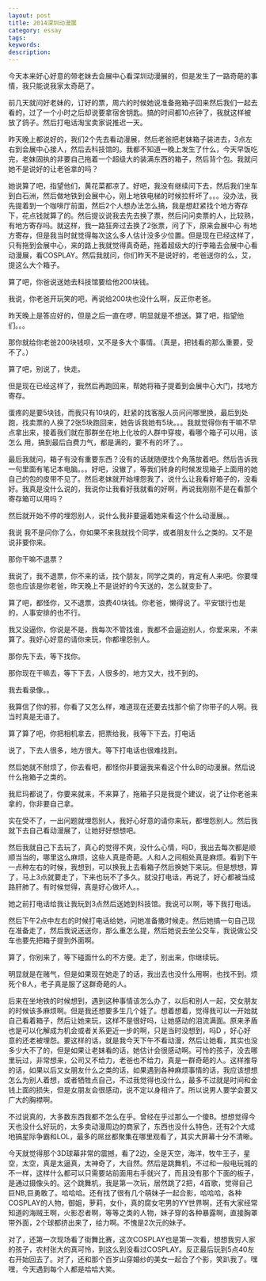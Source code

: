 ```yaml
---
layout: post
title: 2014深圳动漫展
category: essay
tags: 
keywords: 
description: 
---
```


今天本来好心好意的带老妹去会展中心看深圳动漫展的，但是发生了一路奇葩的事情，我只能说我家太奇葩了。

前几天就问好老妹的，订好的票，周六的时候她说准备拖箱子回来然后我们一起去看的，过了一个小时之后却说要拿宿舍钥匙。搞的时间都10点钟了，我就这样被放了鸽子。然后打电话淘宝卖家说推迟一天。

昨天晚上都说好的，我们2个先去看动漫展，然后老爸把老妹箱子装进去，3点左右到会展中心接人，然后去科技馆的。我都不知道一晚上发生了什么，今天早饭吃完，老妹固执的非要自己拖着一个超级大的装满东西的箱子，然后背个包。我就问她不是说好的让老爸拿的吗？

她说算了吧，指望他们，黄花菜都凉了。好吧，我没有继续问下去，然后我们坐车到白石洲，然后做地铁到会展中心，刚上地铁电梯的时候拉杆坏了。。。没办法，我先提着到一个咖啡厅前面，然后2个人想办法怎么搞，我是想赶紧找个地方寄存下，花点钱就算了的。然后提议说我去先去换了票，然后问问卖票的人，比较熟，有地方寄存吗。就这样，我一路狂奔过去换了2张票，问了下，原来会展中心 有地方寄存，但是我当时就觉得每次这么多人估计没多少位置。但是现在已经这样了，只有拖到会展中心，来的路上我就觉得真奇葩，拖着超级大的行李箱去会展中心看动漫展，看COSPLAY。然后我就问，你们昨天不是说好的，老爸送你的么，艾，提这么大个箱子。

算了吧，你爸说送她去科技馆要给他200块钱。

我说，你老爸开玩笑的吧，再说给200块也没什么啊，反正你老爸。

昨天晚上是答应好的，但是之后一直在啰，明显就是不想送。算了吧，指望他们。。。

那你就给你老爸200块钱呗，又不是多大个事情。（真是，把钱看的那么重要，受不了。）

算了吧，别说了，快走。

但是现在已经这样了，我然后再跑回来，帮她将箱子提着到会展中心大门，找地方寄存。

蛋疼的是要5块钱，而我只有10块的，赶紧的找客服人员问问哪里换，最后到处跑，找卖票的人换了2张5块跑回来，她告诉我她有5块。。。我就觉得你有干嘛不早点拿出来，接着我们就在那群坐在地上化妆的人群中穿梭，看哪个箱子可以用，该怎么 用，搞到最后白费力气，都是满的，要不有的坏了。。

最后我就问，箱子有没有重要东西？没有的话就随便找个角落放着吧。然后告诉我一句里面有笔记本电脑。。。好吧，没辙了，等我们转身的时候发现箱子上面用的她自己的包的皮带不见了。然后老妹就开始埋怨我了，说什么让我看好箱子的，没看好。我真是没什么说的，我说你让我看好我就看的好啊，再说我刚刚不是在看那个寄存箱可以用吗？

然后就开始不停的埋怨别人，说什么我非要逼着她来看这个什么动漫展。。

我说 我不是问你了么，你如果不来我就找个同学，或者朋友什么之类的。又不是说非要你来。

那你干嘛不退票？

我说了，我不退票，你不来的话，找个朋友，同学之类的，肯定有人来吧。你要埋怨也应该是你老爸，昨天晚上不是说好的今天送的，怎么就变卦了。

算了吧，都怪你，又不退票，浪费40块钱。你老爸，懒得说了。平安银行也是的，人事安排的也不行。

我又没逼你，你说是不是，我每次不管找谁，我都不会逼迫别人，你爱来来，不来算了。我好心好意的请你来玩，你都埋怨别人。

那你先下去，等下找你。

那你现在干嘛去，等下下去，人很多的，地方又大，找不到的。

我去看录像。。

我算信了你的邪，你看了又怎么样，难道现在还要去找那个偷了你带子的人啊。我当时真是无语了。

算了算了吧，你把相机拿去，把票给我，我等下下去。打电话

说了，下去人很多，地方很大。等下打电话也很难找到。

然后她就不耐烦了，你去看吧，都怪你非要逼我来看这个什么B的动漫展。然后说什么拖箱子之类的。

我尼玛都说了，你要来就来，不来算了，拖箱子只是我提个建议，说了让你老爸来拿的，你非要自己拿。

实在受不了，一出问题就埋怨别人，我好心好意的请你来玩，都埋怨别人。然后我就下去自己看动漫展了，让她好好想想吧。

然后我就自己下去玩了，真心的觉得不爽，没什么心情，吗D，我出去每次都是顺顺当当的，哪里这么麻烦，这些人真是奇葩。人和人之间相处真是麻烦。看到下午一点种左右的时候，我想到，可以换我上去看箱子然后换她下来玩。但是想想，算了，马上3点就要走了，下来也玩不了多久。就没打电话，再说了，好心都被当成路肝肺了。有时候觉得，真是好心做坏人。。

她之前打电话给我让我玩到3点然后送她到科技馆。我说可以啊，等下我打电话。

然后下午2点中左右的时候打电话给她，问她准备撒时候走。然后她搞一句自己现在准备走了，然后我说送送你，那么重怎么提，然后她说去坐公交车，我说做公交车也要先把箱子提到外面啊。

算了，你别来了，等下碰面什么的不方便。走了，别出来，你继续玩。

明显就是在赌气，但是如果现在她走了的话，我出去也没什么用啊，也找不到。烦死个B人，老子真是服了这群奇葩的人。

后来在坐地铁的时候想到，遇到这种事情该怎么办了，以后和别人一起，交女朋友的时候该多麻烦啊。但是我还想要多生几个娃了。想着想着，觉得我可以一开始就自己看着箱子，然后让她来玩，这样不是很好吗，让她感动的泪流满面。原来矛盾也是可以化解成为机会或者关系更近一步的啊，只是当时没想到，吗D ，好心好意的还老被埋怨。要这样的话，就是我今天下午不看动漫，然后让她看，其实也没多少大不了的，但是如果让老妹看的话，她估计会很感动啊。可怜的孩子，没去哪里玩过，非常想来，公司又不给力，老爸也不给力，真是一群奇葩的人。这样推导的话，如果以后又女朋友什么之类的话，如果遇到各种麻烦事情的话，我应该想想怎么为别人着想，或者牺牲点自己，不过我觉得也没什么，最多不过就是时间和金钱上面的损失，但是女朋友会很感动，说不定以身相许了。所以说男人要学会要又广大的胸襟啊。

不过说真的，大多数东西我都不怎么在乎。曾经在乎过那么一个傻B。想想觉得今天也没什么好玩的，太多卖动漫周边的商家了，东西也没什么特色，还有2个大成地搞星际争霸和LOL，最多的屌丝都聚集在哪里观看了，其实大屏幕十分不清晰。

今天就觉得那个3D球幕非常的震撼，看了2边，全是天空，海洋，牧牛王子，星空，太空，真是太逼真，太神奇了，大自然。然后是跳舞机，不过和一般电玩城的不一样，这样什么都可以只需要站前面用右手就兴了，而且没有那个下面的板子，是通过摄像头的。这个跳舞机，我是第一次玩，居然跳了2把，4首歌，觉得自己巨NB,巨勇敢了。哈哈哈。还有找了很有几个萌妹子一起合影，哈哈哈，各种COSPLAY的人物，御姐，萝莉，女仆，真的腐女宅男的YY世界啊，还有大家经常知道的海贼王啊，火影忍者啊，等等之类的人物，妹子穿的各种暴露啊，直接胸罩带外面，2个球都挤出来了，给力啊。不愧是2次元的妹子。

对了，还第一次现场看了街舞比赛，这次COSPLAY也是第一次看，想想我穷人家的孩子，农村张大的真可怜，到这么到没看过COSPLAY。反正最后玩到5点40左右开始回去了。对了，还和那个百岁山穿婚纱的美女一起合了个影，笑趴我了。嘿嘿，今天遇到每个人都是哈哈大笑。




